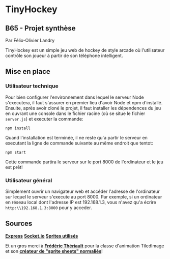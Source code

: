 # TinyHockey
## B65 - Projet synthèse

Par Félix-Olivier Landry

TinyHockey est un simple jeu web de hockey de style arcade où l'utilisateur contrôle son joueur à partir de son téléphone intelligent.

## Mise en place

### Utilisateur technique

Pour bien configurer l'environnement dans lequel le serveur Node s'executera, il faut s'assurer en premier lieu d'avoir Node et npm d'installé. Ensuite, après avoir cloné le projet, il faut installer les dépendences du jeu en ouvrant une console dans le fichier racine (où se situe le fichier `server.js`) et executer la commande:

```
npm install
```

Quand l'installation est terminée, il ne reste qu'a partir le serveur en executant la ligne de commande suivante au même endroit que tentot:

```
npm start
```

Cette commande partira le serveur sur le port 8000 de l'ordinateur et le jeu est prêt!

### Utilisateur général

Simplement ouvrir un navigateur web et accéder l'adresse de l'ordinateur sur lequel le serveur s'execute au port 8000. Par exemple, si un ordinateur en réseau local dont l'adresse IP est
192.168.1.3, vous n'avez qu'a écrire `http:\\192.168.1.3:8000` pour y acceder.

## Sources

[**Express**](https://expressjs.com/fr/)
[**Socket.io**](https://socket.io/)
[**Sprites utilisés**](https://www.spriters-resource.com/nes/icehockey/sheet/27216/)

Et un gros merci à [**Frédéric Thériault**](https://github.com/ftheriault) pour la classe d'animation TiledImage et son [**créateur de "sprite sheets" normaliés**](https://apps-de-cours.com/utils/sprite-sheet-creator/)!
